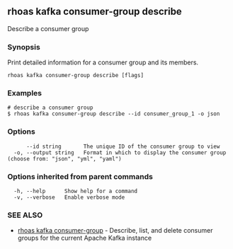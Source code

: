 ## rhoas kafka consumer-group describe

Describe a consumer group

### Synopsis

Print detailed information for a consumer group and its members.


```
rhoas kafka consumer-group describe [flags]
```

### Examples

```
# describe a consumer group
$ rhoas kafka consumer-group describe --id consumer_group_1 -o json

```

### Options

```
      --id string       The unique ID of the consumer group to view
  -o, --output string   Format in which to display the consumer group (choose from: "json", "yml", "yaml")
```

### Options inherited from parent commands

```
  -h, --help      Show help for a command
  -v, --verbose   Enable verbose mode
```

### SEE ALSO

* [rhoas kafka consumer-group](rhoas_kafka_consumer-group.md)	 - Describe, list, and delete consumer groups for the current Apache Kafka instance

